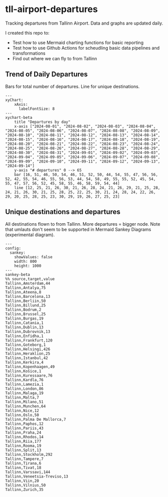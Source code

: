 # tll-airport-departures

Tracking departures from Tallinn Airport. Data and graphs are updated daily.

I created this repo to:
- Test how to use Mermaid charting functions for basic reporting
- Test how to use Github Actions for scheudling basic data pipelines and transformations
- Find out where we can fly to from Tallinn

## Trend of Daily Departures

Bars for total number of departures. Line for unique destinations.

```mermaid
---
xyChart:
    xAxis:
      labelFontSize: 8
---
xychart-beta
    title "Departures by day"
    x-axis ["2024-08-01", "2024-08-02", "2024-08-03", "2024-08-04", "2024-08-05", "2024-08-06", "2024-08-07", "2024-08-08", "2024-08-09", "2024-08-10", "2024-08-11", "2024-08-12", "2024-08-13", "2024-08-14", "2024-08-15", "2024-08-16", "2024-08-17", "2024-08-18", "2024-08-19", "2024-08-20", "2024-08-21", "2024-08-22", "2024-08-23", "2024-08-24", "2024-08-25", "2024-08-26", "2024-08-27", "2024-08-28", "2024-08-29", "2024-08-30", "2024-08-31", "2024-09-01", "2024-09-02", "2024-09-03", "2024-09-04", "2024-09-05", "2024-09-06", "2024-09-07", "2024-09-08", "2024-09-09", "2024-09-10", "2024-09-11", "2024-09-12", "2024-09-13", "2024-09-14"]
    y-axis "# departures" 0 --> 65
    bar [16, 51, 46, 50, 54, 46, 51, 52, 50, 44, 54, 55, 47, 56, 56, 52, 42, 55, 54, 46, 55, 56, 53, 44, 54, 58, 49, 55, 55, 52, 45, 54, 55, 47, 57, 56, 52, 45, 58, 55, 46, 58, 59, 54, 44]
    line [12, 25, 21, 26, 30, 21, 26, 28, 24, 21, 26, 29, 21, 25, 28, 24, 21, 26, 30, 21, 25, 28, 25, 22, 25, 30, 21, 24, 28, 24, 22, 26, 29, 20, 25, 28, 25, 23, 30, 29, 19, 26, 27, 25, 23]
```


## Unique destinations and departures

All destinations flown to from Tallinn. More departures = bigger node.
Note that umlauts don't seem to be supported in Mermaid Sankey Diagrams (experimental diagram).

```mermaid
---
config:
  sankey:
    showValues: false
    width: 800
    height: 1000
---
sankey-beta
%% source,target,value
Tallinn,Amsterdam,44
Tallinn,Antalya,75
Tallinn,Ateena,8
Tallinn,Barcelona,13
Tallinn,Berliin,50
Tallinn,Billund,25
Tallinn,Bodrum,2
Tallinn,Brussel,25
Tallinn,Burgas,19
Tallinn,Catania,1
Tallinn,Dublin,13
Tallinn,Dubrovnik,13
Tallinn,Enfidha,1
Tallinn,Frankfurt,120
Tallinn,Goteborg,1
Tallinn,Helsingi,426
Tallinn,Heraklion,25
Tallinn,Istanbul,42
Tallinn,Kerkira,4
Tallinn,Kopenhaagen,49
Tallinn,Košice,1
Tallinn,Kuressaare,76
Tallinn,Kardla,76
Tallinn,Lamezia,1
Tallinn,London,86
Tallinn,Malaga,19
Tallinn,Malta,7
Tallinn,Milano,51
Tallinn,Munchen,64
Tallinn,Nice,12
Tallinn,Oslo,50
Tallinn,Palma De Mallorca,7
Tallinn,Paphos,12
Tallinn,Pariis,43
Tallinn,Praha,24
Tallinn,Rhodos,14
Tallinn,Riia,177
Tallinn,Rooma,19
Tallinn,Split,13
Tallinn,Stockholm,292
Tallinn,Tampere,7
Tallinn,Tirana,6
Tallinn,Tivat,18
Tallinn,Varssavi,144
Tallinn,Veneetsia-Treviso,13
Tallinn,Viin,20
Tallinn,Vilnius,50
Tallinn,Zurich,35


```
